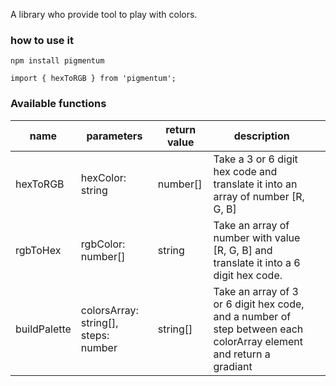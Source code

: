 A library who provide tool to play with colors.

### how to use it

`npm install pigmentum`

`import { hexToRGB } from 'pigmentum';`

### Available functions


| **name**     | **parameters**                       | **return value** | **description**                                                                                                    |   |
|--------------|--------------------------------------|------------------|--------------------------------------------------------------------------------------------------------------------|---|
| hexToRGB     | hexColor: string                     | number[]         | Take a 3 or 6 digit hex code and translate it into an array of number [R, G, B]                                    |   |
| rgbToHex     | rgbColor: number[]                   | string           | Take an array of number with value [R, G, B] and translate it into a 6 digit hex code.                             |   |
| buildPalette | colorsArray: string[], steps: number | string[]         | Take an array of 3 or 6 digit hex code, and a number of step between each colorArray element and return a gradiant |   |
